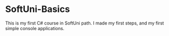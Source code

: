 # SoftUni-Basics
This is my first C# course in SoftUni path. I made my first steps, and my first simple console applications.
